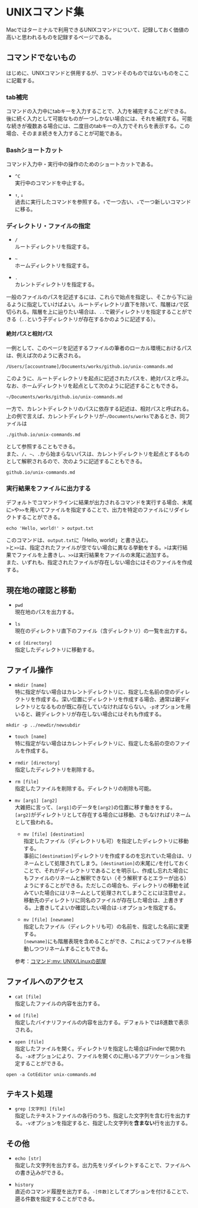 # UNIXコマンド集
Macではターミナルで利用できるUNIXコマンドについて、記録しておく価値の高いと思われるものを記録するページである。  
<!-- [よく使うLinuxコマンド - Qiita](https://qiita.com/arene-calix/items/41d8d4ba572f1d652727) -->
<!-- [Bashショートカットキー - Qiita](https://qiita.com/takayu90/items/011a674b0a903572a50c) -->

## コマンドでないもの
はじめに、UNIXコマンドと併用するが、コマンドそのものではないものをここに記載する。

### tab補完
コマンドの入力中にtabキーを入力することで、入力を補完することができる。後に続く入力として可能なものが一つしかない場合には、それを補完する。可能な続きが複数ある場合には、二度目のtabキーの入力でそれらを表示する。この場合、そのまま続きを入力することが可能である。

### Bashショートカット
コマンド入力中・実行中の操作のためのショートカットである。
* `^C`  
実行中のコマンドを中止する。

* `↑`, `↓`  
過去に実行したコマンドを参照する。`↑`で一つ古い、`↓`で一つ新しいコマンドに移る。

### ディレクトリ・ファイルの指定
* `/`  
ルートディレクトリを指定する。

* `~`  
ホームディレクトリを指定する。

* `.`  
カレントディレクトリを指定する。

一般のファイルのパスを記述するには、これらで始点を指定し、そこから下に辿るように指定していけばよい。ルートディレクトリ直下を除いて、階層は`/`で区切られる。階層を上に辿りたい場合は、`..`で親ディレクトリを指定することができる（`..`という子ディレクトリが存在するかのように記述する）。

#### 絶対パスと相対パス
一例として、このページを記述するファイルの筆者のローカル環境におけるパスは、例えば次のように表される。
```
/Users/[accountname]/Documents/works/github.io/unix-commands.md
```
このように、ルートディレクトリを起点に記述されたパスを、絶対パスと呼ぶ。なお、ホームディレクトリを起点として次のように記述することもできる。
```
~/Documents/works/github.io/unix-commands.md
```

一方で、カレントディレクトリのパスに依存する記述は、相対パスと呼ばれる。上の例で言えば、カレントディレクトリが`~/Documents/works`であるとき、同ファイルは
```
./github.io/unix-commands.md
```
として参照することもできる。  
また、`/`、`~`、`.`から始まらないパスは、カレントディレクトリを起点とするものとして解釈されるので、次のように記述することもできる。
```
github.io/unix-commands.md
```

### 実行結果をファイルに出力する
デフォルトでコマンドラインに結果が出力されるコマンドを実行する場合、末尾に`>`や`>>`を用いてファイルを指定することで、出力を特定のファイルにリダイレクトすることができる。
```
echo 'Hello, world!' > output.txt
```
このコマンドは、`output.txt`に「Hello, world!」と書き込む。  
`>`と`>>`は、指定されたファイルが空でない場合に異なる挙動をする。`>`は実行結果でファイルを上書きし、`>>`は実行結果をファイルの末尾に追加する。  
また、いずれも、指定されたファイルが存在しない場合にはそのファイルを作成する。


## 現在地の確認と移動
* `pwd`  
現在地のパスを出力する。

* `ls`  
現在のディレクトリ直下のファイル（含ディレクトリ）の一覧を出力する。

* `cd [directory]`  
指定したディレクトリに移動する。

## ファイル操作
* `mkdir [name]`  
特に指定がない場合はカレントディレクトリに、指定した名前の空のディレクトリを作成する。深い位置にディレクトリを作成する場合、通常は親ディレクトリとなるものが既に存在していなければならない。`-p`オプションを用いると、親ディレクトリが存在しない場合にはそれも作成する。
```
mkdir -p ../newdir/newsubdir
```

* `touch [name]`  
特に指定がない場合はカレントディレクトリに、指定した名前の空のファイルを作成する。

* `rmdir [directory]`  
指定したディレクトリを削除する。

* `rm [file]`  
指定したファイルを削除する。ディレクトリの削除も可能。

* `mv [arg1] [arg2]`  
大雑把に言って、`[arg1]`のデータを`[arg2]`の位置に移す働きをする。  
`[arg2]`がディレクトリとして存在する場合には移動、さもなければリネームとして扱われる。
    * `mv [file] [destination]`  
    指定したファイル（ディレクトリも可）を指定したディレクトリに移動する。  
    事前に`[destination]`ディレクトリを作成するのを忘れていた場合は、リネームとして処理されてしまう。`[destination]`の末尾に`/`を付しておくことで、それがディレクトリであることを明示し、作成し忘れた場合にもファイルのリネームと解釈できない（そう解釈するとエラーが出る）ようにすることができる。ただしこの場合も、ディレクトリの移動を試みていた場合にはリネームとして処理されてしまうことには注意せよ。  
    移動先のディレクトリに同名のファイルが存在した場合は、上書きする。上書きしてよいか確認したい場合は`-i`オプションを指定する。

    * `mv [file] [newname]`  
    指定したファイル（ディレクトリも可）の名前を、指定した名前に変更する。  
    `[newname]`にも階層表現を含めることができ、これによってファイルを移動しつつリネームすることもできる。

    参考：[コマンド:mv: UNIX/Linuxの部屋](http://x68000.q-e-d.net/~68user/unix/pickup?mv)

## ファイルへのアクセス
* `cat [file]`  
指定したファイルの内容を出力する。

* `od [file]`  
指定したバイナリファイルの内容を出力する。デフォルトでは8進数で表示される。

* `open [file]`  
指定したファイルを開く。ディレクトリを指定した場合はFinderで開かれる。`-a`オプションにより、ファイルを開くのに用いるアプリケーションを指定することができる。
```
open -a CotEditor unix-commands.md
```

## テキスト処理
* `grep [文字列] [file]`  
指定したテキストファイルの各行のうち、指定した文字列を含む行を出力する。`-v`オプションを指定すると、指定した文字列を**含まない**行を出力する。

## その他
* `echo [str]`  
指定した文字列を出力する。出力先をリダイレクトすることで、ファイルへの書き込みができる。

* `history`  
直近のコマンド履歴を出力する。`-[件数]`としてオプションを付けることで、遡る件数を指定することができる。